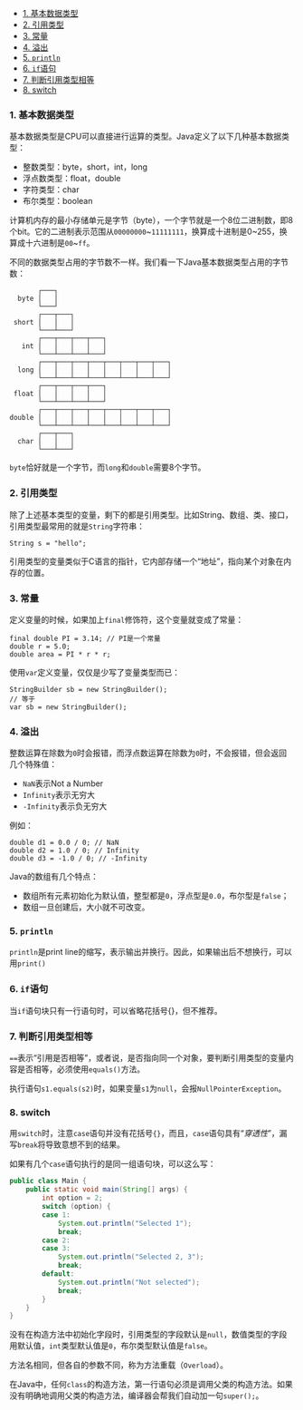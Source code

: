 - [1. 基本数据类型](#1-基本数据类型)
- [2. 引用类型](#2-引用类型)
- [3. 常量](#3-常量)
- [4. 溢出](#4-溢出)
- [5. `println`](#5-println)
- [6. `if`语句](#6-if语句)
- [7. 判断引用类型相等](#7-判断引用类型相等)
- [8. switch](#8-switch)

### 1. 基本数据类型

基本数据类型是CPU可以直接进行运算的类型。Java定义了以下几种基本数据类型：

- 整数类型：byte，short，int，long
- 浮点数类型：float，double
- 字符类型：char
- 布尔类型：boolean

计算机内存的最小存储单元是字节（byte），一个字节就是一个8位二进制数，即8个bit。它的二进制表示范围从`00000000`~`11111111`，换算成十进制是0~255，换算成十六进制是`00`~`ff`。

不同的数据类型占用的字节数不一样。我们看一下Java基本数据类型占用的字节数：

```ascii
       ┌───┐
  byte │   │
       └───┘
       ┌───┬───┐
 short │   │   │
       └───┴───┘
       ┌───┬───┬───┬───┐
   int │   │   │   │   │
       └───┴───┴───┴───┘
       ┌───┬───┬───┬───┬───┬───┬───┬───┐
  long │   │   │   │   │   │   │   │   │
       └───┴───┴───┴───┴───┴───┴───┴───┘
       ┌───┬───┬───┬───┐
 float │   │   │   │   │
       └───┴───┴───┴───┘
       ┌───┬───┬───┬───┬───┬───┬───┬───┐
double │   │   │   │   │   │   │   │   │
       └───┴───┴───┴───┴───┴───┴───┴───┘
       ┌───┬───┐
  char │   │   │
       └───┴───┘
```

`byte`恰好就是一个字节，而`long`和`double`需要8个字节。

### 2. 引用类型

除了上述基本类型的变量，剩下的都是引用类型。比如String、数组、类、接口，引用类型最常用的就是`String`字符串：

```
String s = "hello";
```

引用类型的变量类似于C语言的指针，它内部存储一个“地址”，指向某个对象在内存的位置。

### 3. 常量

定义变量的时候，如果加上`final`修饰符，这个变量就变成了常量：

```
final double PI = 3.14; // PI是一个常量
double r = 5.0;
double area = PI * r * r;
```

使用`var`定义变量，仅仅是少写了变量类型而已：

```
StringBuilder sb = new StringBuilder();
// 等于
var sb = new StringBuilder();
```



### 4. 溢出

整数运算在除数为`0`时会报错，而浮点数运算在除数为`0`时，不会报错，但会返回几个特殊值：

- `NaN`表示Not a Number
- `Infinity`表示无穷大
- `-Infinity`表示负无穷大

例如：

```
double d1 = 0.0 / 0; // NaN
double d2 = 1.0 / 0; // Infinity
double d3 = -1.0 / 0; // -Infinity
```

Java的数组有几个特点：

- 数组所有元素初始化为默认值，整型都是`0`，浮点型是`0.0`，布尔型是`false`；
- 数组一旦创建后，大小就不可改变。

### 5. `println`

`println`是print line的缩写，表示输出并换行。因此，如果输出后不想换行，可以用`print()`

### 6. `if`语句

当`if`语句块只有一行语句时，可以省略花括号{}，但不推荐。



### 7. 判断引用类型相等

`==`表示“引用是否相等”，或者说，是否指向同一个对象，要判断引用类型的变量内容是否相等，必须使用`equals()`方法。

执行语句`s1.equals(s2)`时，如果变量`s1`为`null`，会报`NullPointerException`。



### 8. switch

用`switch`时，注意`case`语句并没有花括号`{}`，而且，`case`语句具有“*穿透性*”，漏写`break`将导致意想不到的结果。

如果有几个`case`语句执行的是同一组语句块，可以这么写：

```java
public class Main {
    public static void main(String[] args) {
        int option = 2;
        switch (option) {
        case 1:
            System.out.println("Selected 1");
            break;
        case 2:
        case 3:
            System.out.println("Selected 2, 3");
            break;
        default:
            System.out.println("Not selected");
            break;
        }
    }
}
```



没有在构造方法中初始化字段时，引用类型的字段默认是`null`，数值类型的字段用默认值，`int`类型默认值是`0`，布尔类型默认值是`false`。



方法名相同，但各自的参数不同，称为方法重载（`Overload`）。



在Java中，任何`class`的构造方法，第一行语句必须是调用父类的构造方法。如果没有明确地调用父类的构造方法，编译器会帮我们自动加一句`super();`。

